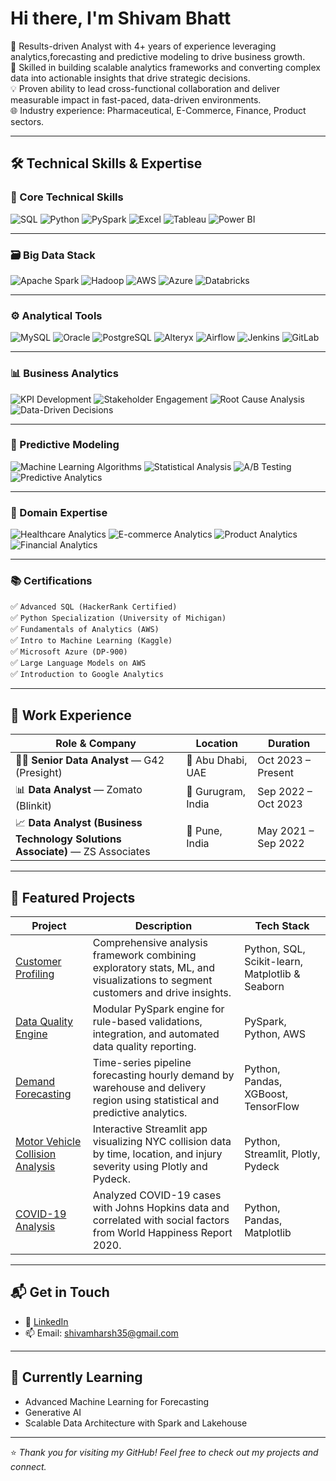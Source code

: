 # Hi there, I'm Shivam Bhatt

🎯 Results-driven Analyst with 4+ years of experience leveraging analytics,forecasting and predictive modeling to drive business growth.<br>
🔧 Skilled in building scalable analytics frameworks and converting complex data into actionable insights that drive strategic decisions.<br>
💡 Proven ability to lead cross-functional collaboration and deliver measurable impact in fast-paced, data-driven environments.<br>
🌐 Industry experience: Pharmaceutical, E-Commerce, Finance, Product sectors.

---

## 🛠️ Technical Skills & Expertise

### 🧠 Core Technical Skills  
![SQL](https://img.shields.io/badge/SQL-A7FFEB?style=for-the-badge&logo=mysql&logoColor=black)
![Python](https://img.shields.io/badge/Python-64FFDA?style=for-the-badge&logo=python&logoColor=black)
![PySpark](https://img.shields.io/badge/PySpark-4DD0E1?style=for-the-badge&logo=apachespark&logoColor=black)
![Excel](https://img.shields.io/badge/Excel-80DEEA?style=for-the-badge&logo=microsoft-excel&logoColor=black)
![Tableau](https://img.shields.io/badge/Tableau-B2EBF2?style=for-the-badge&logo=tableau&logoColor=black)
![Power BI](https://img.shields.io/badge/Power%20BI-E0F7FA?style=for-the-badge&logo=powerbi&logoColor=black)

---

### 🗃️ Big Data Stack  
![Apache Spark](https://img.shields.io/badge/Spark-FCA121?style=for-the-badge&logo=apachespark&logoColor=black)
![Hadoop](https://img.shields.io/badge/Hadoop-66CCFF?style=for-the-badge&logo=apachehadoop&logoColor=black)
![AWS](https://img.shields.io/badge/AWS-232F3E?style=for-the-badge&logo=amazonaws&logoColor=white)
![Azure](https://img.shields.io/badge/Azure-0089D6?style=for-the-badge&logo=microsoftazure&logoColor=white)
![Databricks](https://img.shields.io/badge/Databricks-E87722?style=for-the-badge&logo=databricks&logoColor=white)

---

### ⚙️ Analytical Tools  
![MySQL](https://img.shields.io/badge/MySQL-005C84?style=for-the-badge&logo=mysql&logoColor=white)
![Oracle](https://img.shields.io/badge/Oracle-F80000?style=for-the-badge&logo=oracle&logoColor=white)
![PostgreSQL](https://img.shields.io/badge/PostgreSQL-336791?style=for-the-badge&logo=postgresql&logoColor=white)
![Alteryx](https://img.shields.io/badge/Alteryx-003C71?style=for-the-badge&logo=alteryx&logoColor=white)
![Airflow](https://img.shields.io/badge/Airflow-017CEE?style=for-the-badge&logo=apacheairflow&logoColor=white)
![Jenkins](https://img.shields.io/badge/Jenkins-D24939?style=for-the-badge&logo=jenkins&logoColor=white)
![GitLab](https://img.shields.io/badge/GitLab-FC6D26?style=for-the-badge&logo=gitlab&logoColor=white)

---

### 📊 Business Analytics  
![KPI Development](https://img.shields.io/badge/KPI%20Development-4b0082?style=for-the-badge&logo=data&logoColor=white)
![Stakeholder Engagement](https://img.shields.io/badge/Stakeholder%20Engagement-da70d6?style=for-the-badge&logo=Handshake&logoColor=white)
![Root Cause Analysis](https://img.shields.io/badge/Root%20Cause%20Analysis-20b2aa?style=for-the-badge&logo=bugcrowd&logoColor=white)
![Data-Driven Decisions](https://img.shields.io/badge/Data--Driven%20Decisions-8a2be2?style=for-the-badge&logo=GoogleAnalytics&logoColor=white)

---

### 🤖 Predictive Modeling  
![Machine Learning Algorithms](https://img.shields.io/badge/Machine%20Learning%20Algorithms-ff4500?style=for-the-badge&logo=Tensorflow&logoColor=white)
![Statistical Analysis](https://img.shields.io/badge/Statistical%20Analysis-00ced1?style=for-the-badge&logo=r&logoColor=white)
![A/B Testing](https://img.shields.io/badge/A%2FB%20Testing-ff69b4?style=for-the-badge&logo=Flask&logoColor=white)
![Predictive Analytics](https://img.shields.io/badge/Predictive%20Analytics-7fff00?style=for-the-badge&logo=scikitlearn&logoColor=black)

---

### 🧭 Domain Expertise  
![Healthcare Analytics](https://img.shields.io/badge/Healthcare%20Analytics-d2691e?style=for-the-badge&logo=medrt&logoColor=white)
![E-commerce Analytics](https://img.shields.io/badge/E--commerce%20Analytics-1e90ff?style=for-the-badge&logo=Shopify&logoColor=white)
![Product Analytics](https://img.shields.io/badge/Product%20Analytics-ff6347?style=for-the-badge&logo=ProductHunt&logoColor=white)
![Financial Analytics](https://img.shields.io/badge/Financial%20Analytics-228b22?style=for-the-badge&logo=PayPal&logoColor=white)

---

### 📚 Certifications  
✅ `Advanced SQL (HackerRank Certified)`  
✅ `Python Specialization (University of Michigan)`  
✅ `Fundamentals of Analytics (AWS)`  
✅ `Intro to Machine Learning (Kaggle)`  
✅ `Microsoft Azure (DP-900)` <br>
✅ `Large Language Models on AWS`<br>
✅ `Introduction to Google Analytics `

---

## 💼 Work Experience

| Role & Company                             | Location           | Duration            |
|-------------------------------------------|--------------------|---------------------|
| 🧑‍💼 **Senior Data Analyst** — G42 (Presight)   | 📍 Abu Dhabi, UAE   | Oct 2023 – Present |
| 📊 **Data Analyst** — Zomato (Blinkit)           | 📍 Gurugram, India  | Sep 2022 – Oct 2023 |
| 📈 **Data Analyst (Business Technology Solutions Associate)** — ZS Associates | 📍 Pune, India      | May 2021 – Sep 2022 |


---

## 📌 Featured Projects

| Project | Description | Tech Stack |
|---------|-------------|------------|
| [Customer Profiling](https://github.com/shivambhatt35/Customer-Profiling) | Comprehensive analysis framework combining exploratory stats, ML, and visualizations to segment customers and drive insights. | Python, SQL, Scikit-learn, Matplotlib & Seaborn |
| [Data Quality Engine](https://github.com/shivambhatt35/Data-Quality-Framework) | Modular PySpark engine for rule-based validations, integration, and automated data quality reporting. | PySpark, Python, AWS |
| [Demand Forecasting](https://github.com/shivambhatt35/Demand-Forecasting) | Time-series pipeline forecasting hourly demand by warehouse and delivery region using statistical and predictive analytics. | Python, Pandas, XGBoost, TensorFlow  |
| [Motor Vehicle Collision Analysis](https://github.com/shivambhatt35/Motor-Vehicle-Collision-Analysis) | Interactive Streamlit app visualizing NYC collision data by time, location, and injury severity using Plotly and Pydeck. | Python, Streamlit, Plotly, Pydeck |
| [COVID-19 Analysis](https://github.com/shivambhatt35/Covid19-Analysis) | Analyzed COVID-19 cases with Johns Hopkins data and correlated with social factors from World Happiness Report 2020. | Python, Pandas, Matplotlib |


---

## 📬 Get in Touch

- 💼 [LinkedIn](https://www.linkedin.com/in/shivam-bhatt-60a3891ab/)
- 📫 Email: shivamharsh35@gmail.com

---

## 🧠 Currently Learning

- Advanced Machine Learning for Forecasting
- Generative AI
- Scalable Data Architecture with Spark and Lakehouse  

---

⭐️ *Thank you for visiting my GitHub! Feel free to check out my projects and connect.*

